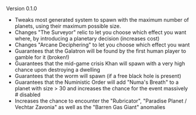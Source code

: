 Version 0.1.0
* Tweaks most generated system to spawn with the maximum number of planets, using their maximum possible size.
* Changes "The Surveyor" relic to let you choose which effect you want where, by introducing a planetary decision (increases cost)
* Changes "Arcane Deciphering" to let you choose which effect you want
* Guarantees that the Galatron will be found by the first human player to gamble for it (broken!)
* Guarantees that the mid-game crisis Khan will spawn with a very high chance upon destroying a dwelling
* Guarantees that the worm will spawn (if a free black hole is present)
* Guarantees that the Nuministic Order will add "Numa's Breath" to a planet with size > 30 and increases the chance for the event massively # disabled
* Increases the chance to encounter the "Rubricator", "Paradise Planet / Vechtar Zavonia" as well as the "Barren Gas Giant" anomalies
